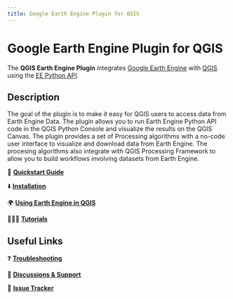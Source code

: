 ```yaml
---
title: Google Earth Engine Plugin for QGIS
---
```


# Google Earth Engine Plugin for QGIS

The **QGIS Earth Engine Plugin** integrates [Google Earth Engine](http://earthengine.google.com) with [QGIS](https://qgis.org/) using the [EE Python API](https://github.com/google/earthengine-api/tree/master).

## Description

The goal of the plugin is to make it easy for QGIS users to access data from Earth Engine Data. The plugin allows you to run Earth Engine Python API code in the QGIS Python Console and visualize the results on the QGIS Canvas. The plugin provides a set of Processing algorithms with a no-code user interface to visualize and download data from Earth Engine. The procesing algorithms also integrate with QGIS Processing Framework to allow you to build workflows involving datasets from Earth Engine.

🚀 **[Quickstart Guide](quickstart.md)**

⬇️ **[Installation](installation.md)**

🌍 **[Using Earth Engine in QGIS](usage.md)**

👨🏼‍💻 **[Tutorials](tutorials/index.md)**

## Useful Links

❓ **[Troubleshooting](https://gee-community.github.io/qgis-earthengine-plugin/troubleshooting)**

💬 **[Discussions & Support](https://github.com/gee-community/qgis-earthengine-plugin/discussions)**

🐞 **[Issue Tracker](https://github.com/gee-community/qgis-earthengine-plugin/issues)**